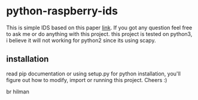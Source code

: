 # python-raspberry-ids
This is simple IDS based on this paper [link](http://j-ptiik.ub.ac.id/index.php/j-ptiik/article/view/3795).
If you got any question feel free to ask me or do anything with this project.
this project is tested on python3, i believe it will not working for python2 since its using scapy.
## installation
read pip documentation or using setup.py for python installation, 
you'll figure out how to modify, import or running this project. 
Cheers :)

br
hilman
